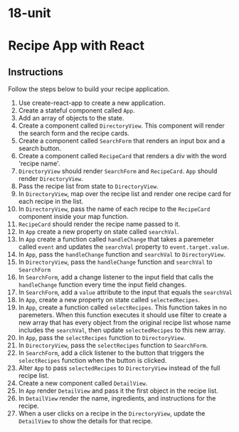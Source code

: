 # 18-unit

# Recipe App with React

## Instructions

Follow the steps below to build your recipe application. 

1. Use create-react-app to create a new application. 
2. Create a stateful component called `App`. 
3. Add an array of objects to the state.
4. Create a component called `DirectoryView`. This component will render the search form and the recipe cards. 
5. Create a component called `SearchForm` that renders an input box and a search button. 
6. Create a component called `RecipeCard` that renders a div with the word 'recipe name'. 
7. `DirectoryView` should render `SearchForm` and `RecipeCard`. `App` should render `DirectoryView`. 
8. Pass the recipe list from state to `DirectoryView`. 
9. In `DirectoryView`, map over the recipe list and render one recipe card for each recipe in the list. 
10. In `DirectoryView`, pass the name of each recipe to the `RecipeCard` component inside your map function. 
11. `RecipeCard` should render the recipe name passed to it. 
12. In `App` create a new property on state called `searchVal`.
13. In `App` create a function called `handleChange` that takes a paremeter called `event` and updates the `searchVal` property to `event.target.value`.
14. In `App`, pass the `handleChange` function and `searchVal`  to `DirectoryView`.
15. In `DirectoryView`, pass the `handleChange` function and `searchVal` to `SearchForm`
16. In `SearchForm`, add a change listener to the input field that calls the `handleChange` function every time the input field changes.
17. In `SearchForm`, add a `value` attribute to the input that equals the `searchVal`
18. In `App`, create a new property on state called `selectedRecipes`. 
19. In `App`, create a function called `selectRecipes`. This function takes in no paremeters. When this function executes it should use filter to create a new array that has every object from the original recipe list whose name includes the `searchVal`, then update `selectedRecipes` to this new array.
20. In `App`, pass the `selectRecipes` function to `DirectoryView`.
21. In `DirectoryView`, pass the `selectRecipes` function to `SearchForm`.
22. In `SearchForm`, add a click listener to the button that triggers the `selectRecipes` function when the button is clicked. 
23. Alter `App` to pass `selectedRecipes` to `DirectoryView` instead of the full recipe list. 
24. Create a new component called `DetailView`. 
25. In `App` render `DetailView` and pass it the first object in the recipe list. 
26. In `DetailView` render the name, ingredients, and instructions for the recipe. 
27. When a user clicks on a recipe in the `DirectoryView`, update the `DetailView` to show the details for that recipe.
